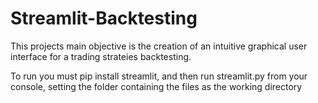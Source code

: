 # Streamlit-Backtesting
This projects main objective is the creation of an intuitive graphical user interface for a trading strateies backtesting.

To run you must pip install streamlit, and then run streamlit.py from your console, setting the folder containing the files as the working directory
